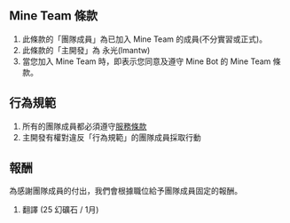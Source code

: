 ## Mine Team 條款
1. 此條款的「團隊成員」為已加入 Mine Team 的成員(不分實習或正式)。
2. 此條款的「主開發」為 永光(lmantw)
3. 當您加入 Mine Team 時，即表示您同意及遵守 Mine Bot 的 Mine Team 條款。

## 行為規範
1. 所有的團隊成員都必須遵守[服務條款](./服務條款.md)
2. 主開發有權對違反「行為規範」的團隊成員採取行動

## 報酬
為感謝團隊成員的付出，我們會根據職位給予團隊成員固定的報酬。
1. 翻譯 (25 幻礦石 / 1月)
